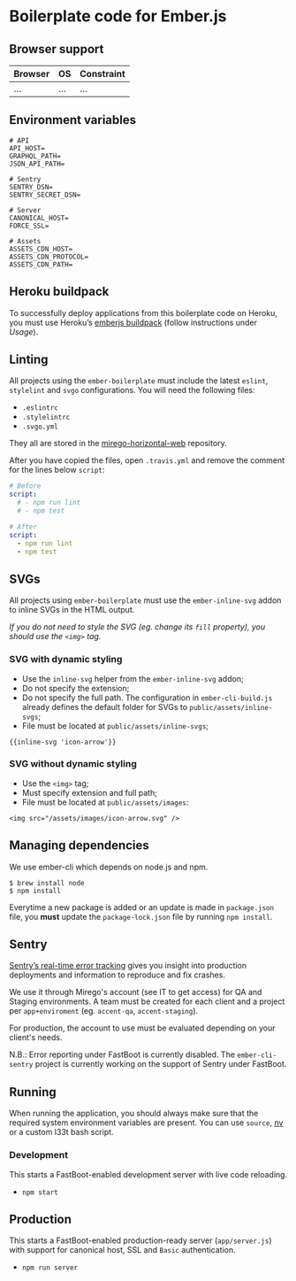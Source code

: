 # Boilerplate code for Ember.js

## Browser support

| Browser            | OS      | Constraint        |
|--------------------|---------|-------------------|
| …                  | …       | …                 |

## Environment variables

```
# API
API_HOST=
GRAPHQL_PATH=
JSON_API_PATH=

# Sentry
SENTRY_DSN=
SENTRY_SECRET_DSN=

# Server
CANONICAL_HOST=
FORCE_SSL=

# Assets
ASSETS_CDN_HOST=
ASSETS_CDN_PROTOCOL=
ASSETS_CDN_PATH=
```

## Heroku buildpack

To successfully deploy applications from this boilerplate code on Heroku, you must use Heroku’s [emberjs buildpack](https://github.com/heroku/heroku-buildpack-emberjs) (follow instructions under _Usage_).

## Linting

All projects using the `ember-boilerplate` must include the latest `eslint`, `stylelint` and `svgo` configurations. You will need the following files:

* `.eslintrc`
* `.stylelintrc`
* `.svgo.yml`

They all are stored in the [mirego-horizontal-web](https://github.com/mirego/mirego-horizontal-web) repository.

After you have copied the files, open `.travis.yml` and remove the comment for the lines below `script`:

```yaml
# Before
script:
  # - npm run lint
  # - npm test

# After
script:
  - npm run lint
  - npm test
```

## SVGs

All projects using `ember-boilerplate` must use the `ember-inline-svg` addon to inline SVGs in the HTML output.

_If you do not need to style the SVG (eg. change its `fill` property), you should use the `<img>` tag._

### SVG with dynamic styling

* Use the `inline-svg` helper from the `ember-inline-svg` addon;
* Do not specify the extension;
* Do not specify the full path. The configuration in `ember-cli-build.js` already defines the default folder for SVGs to `public/assets/inline-svgs`;
* File must be located at `public/assets/inline-svgs`;

```
{{inline-svg 'icon-arrow'}}
```

### SVG without dynamic styling

* Use the `<img>` tag;
* Must specify extension and full path;
* File must be located at `public/assets/images`:

```
<img src="/assets/images/icon-arrow.svg" />
```

## Managing dependencies

We use ember-cli which depends on node.js and npm.

```shell
$ brew install node
$ npm install
```

Everytime a new package is added or an update is made in `package.json` file, you **must** update the `package-lock.json` file by running `npm install`.

## Sentry

[Sentry’s real-time error tracking](https://sentry.io/) gives you insight into production deployments and information to reproduce and fix crashes.

We use it through Mirego's account (see IT to get access) for QA and Staging environments. A team must be created for each client and a project per `app+enviroment` (eg. `accent-qa`, `accent-staging`).

For production, the account to use must be evaluated depending on your client's needs.

N.B.: Error reporting under FastBoot is currently disabled. The `ember-cli-sentry` project is currently working on the support of Sentry under FastBoot.

## Running

When running the application, you should always make sure that the required system environment variables are present.
You can use `source`, [nv](https://github.com/jcouture/nv) or a custom l33t bash script.

### Development

This starts a FastBoot-enabled development server with live code reloading.

* `npm start`

## Production

This starts a FastBoot-enabled production-ready server (`app/server.js`) with support for canonical host, SSL and `Basic` authentication.

* `npm run server`
